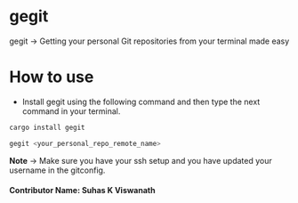 # gegit
gegit -> Getting your personal Git repositories from your terminal made easy

# How to use
- Install gegit using the following command and then type the next command in your terminal.

```bash
cargo install gegit
```

```bash
gegit <your_personal_repo_remote_name>
```

**Note** -> Make sure you have your ssh setup and you have updated your username in the gitconfig.

#### Contributor Name: Suhas K Viswanath
